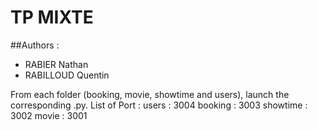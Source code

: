 # TP MIXTE
##Authors :
- RABIER Nathan
- RABILLOUD Quentin

From each folder (booking, movie, showtime and users), launch the corresponding .py.
List of Port :
users : 3004
booking : 3003
showtime : 3002
movie : 3001
